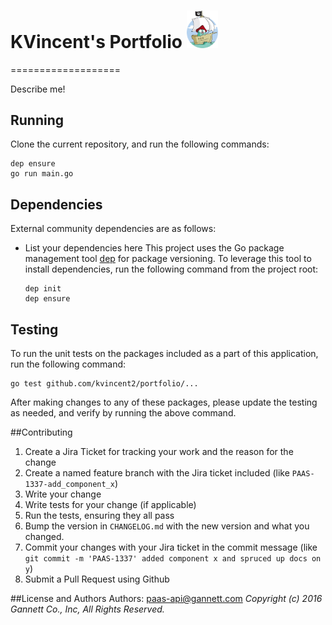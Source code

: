# KVincent's Portfolio <img src="icons/pirate.png" width="50">
===================

Describe me!

## Running
Clone the current repository, and run the following commands:
  ```
  dep ensure
  go run main.go
  ```

## Dependencies
External community dependencies are as follows:
- List your dependencies here
This project uses the Go package management tool [dep](https://github.com/golang/dep) for package versioning. To leverage this tool to install dependencies, run the following command from the project root:
  ```
  dep init
  dep ensure
  ```

## Testing
To run the unit tests on the packages included as a part of this application, run the following command:
  ```
  go test github.com/kvincent2/portfolio/...
  ```
After making changes to any of these packages, please update the testing as needed, and verify by running the above command.

##Contributing
1. Create a Jira Ticket for tracking your work and the reason for the change
2. Create a named feature branch with the Jira ticket included (like `PAAS-1337-add_component_x`)
3. Write your change
4. Write tests for your change (if applicable)
5. Run the tests, ensuring they all pass
6. Bump the version in `CHANGELOG.md` with the new version and what you changed.
7. Commit your changes with your Jira ticket in the commit message (like `git commit -m 'PAAS-1337' added component x and spruced up docs on y`)
8. Submit a Pull Request using Github

##License and Authors
Authors: paas-api@gannett.com
_Copyright (c) 2016 Gannett Co., Inc, All Rights Reserved._
